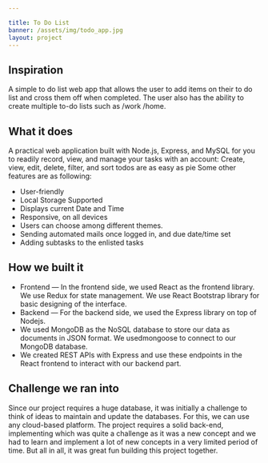 ```yaml
---

title: To Do List 
banner: /assets/img/todo_app.jpg
layout: project
---
```



## Inspiration

A simple to do list web app that allows the user to add items on their to do list and cross them off when completed. The user also has the ability to create multiple to-do lists such as /work /home.

## What it does

A practical web application built with Node.js, Express, and MySQL for you to readily record, view, and manage your tasks with an account: Create, view, edit, delete, filter, and sort todos are as easy as pie Some other features are as following:
<ul>
  <li>User-friendly</li>
  <li>Local Storage Supported</li>
  <li>Displays current Date and Time</li>
  <li>Responsive, on all devices</li>
  <li>Users can choose among different themes.</li>
  <li>Sending automated mails once logged in, and due date/time set</li>
  <li>Adding subtasks to the enlisted tasks</li>
</ul>

## How we built it

<ul>
<li> Frontend — In the frontend side, we used React as the frontend library. We use Redux for state management. We use React Bootstrap library for basic designing of the interface.</li>
<li> Backend — For the backend side, we used the Express library on top of Nodejs. </li>
<li> We used MongoDB as the NoSQL database to store our data as documents in JSON format. We usedmongoose to connect to our MongoDB database.</li>
<li>We created REST APIs with Express and use these endpoints in the React frontend to interact with our backend part.</li>
</ul>

## Challenge we ran into

Since our project requires a huge database, it was initially a challenge to think of ideas to maintain and update the databases. For this, we can use any cloud-based platform. The project requires a solid back-end, implementing which was quite a challenge as it was a new concept and we had to learn and implement a lot of new concepts in a very limited period of time. But all in all, it was great fun building this project together.